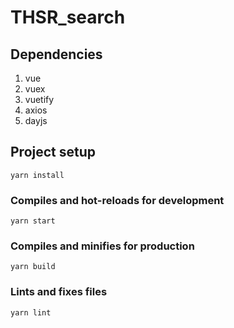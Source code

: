 # THSR_search

## Dependencies
1. vue
2. vuex
3. vuetify
4. axios
5. dayjs

## Project setup
```
yarn install
```

### Compiles and hot-reloads for development
```
yarn start
```

### Compiles and minifies for production
```
yarn build
```

### Lints and fixes files
```
yarn lint
```
